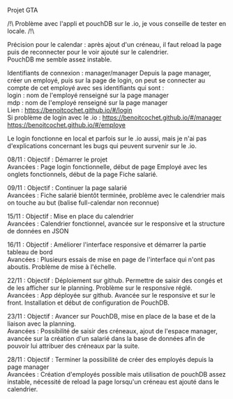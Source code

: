 Projet GTA

/!\ Problème avec l'appli et pouchDB sur le .io, je vous conseille de tester en locale. /!\

Précision pour le calendar : après ajout d'un créneau, il faut reload la page puis de reconnecter pour le voir ajouté sur le calendrier. </br>
PouchDB me semble assez instable.

Identifiants de connexion : manager/manager 
Depuis la page manager, créer un employé, puis sur la page de login, on peut se connecter au compte de cet employé avec ses identifiants qui sont : </br>
login : nom de l'employé renseigné sur la page manager </br>
mdp : nom de l'employé renseigné sur la page manager </br>
Lien : https://benoitcochet.github.io/#/login </br>
Si problème de login avec le .io :  https://benoitcochet.github.io/#/manager
                                    https://benoitcochet.github.io/#/employe

Le login fonctionne en local et parfois sur le .io aussi, mais je n'ai pas d'explications concernant les bugs qui peuvent survenir sur le .io.

08/11 : 
Objectif : Démarrer le projet </br> 
Avancées : Page login fonctionnelle, début de page Employé avec les onglets fonctionnels, début de la page Fiche salarié.

09/11 : 
Objectif : Continuer la page salarié </br>
Avancées : Fiche salarié bientôt terminée, problème avec le calendrier mais on touche au but (balise full-calendar non reconnue)

15/11 : 
Objectif : Mise en place du calendrier </br>
Avancées : Calendrier fonctionnel, avancée sur le responsive et la structure de données en JSON

16/11 :
Objectif : Améliorer l'interface responsive et démarrer la partie tableau de bord</br>
Avancées : Plusieurs essais de mise en page de l'interface qui n'ont pas aboutis. Problème de mise à l'échelle.

22/11 :
Objectif : Déploiement sur github. Permettre de saisir des congés et de les afficher sur le planning. Problème sur le responsive réglé.</br>
Avancées : App déployée sur github. Avancée sur le responsive et sur le front. Installation et début de configuration de PouchDB.

23/11 :
Objectif : Avancer sur PouchDB, mise en place de la base et de la liaison avec la planning. </br> 
Avancées : Possibilité de saisir des créneaux, ajout de l'espace manager, avancée sur la création d'un salarié dans la base de données afin de pouvoir lui attribuer des créneaux par la suite.

28/11 :
Objectif : Terminer la possibilité de créer des employés depuis la page manager </br>
Avancées : Création d'employés possible mais utilisation de pouchDB assez instable, nécessité de reload la page lorsqu'un créneau est ajouté dans le calendrier.
